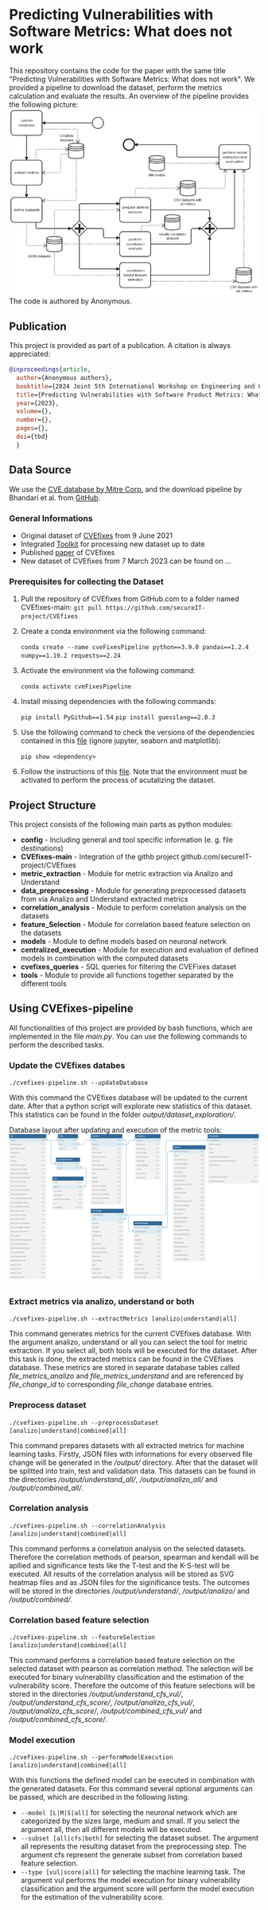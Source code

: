 # Predicting Vulnerabilities with Software Metrics: What does not work

This repository contains the code for the paper with the same title "Predicting Vulnerabilities with Software Metrics: What does not work". We provided a pipeline to download the dataset, perform the metrics calculation and evaluate the results.
An overview of the pipeline provides the following picture:
![image](./bpmn.png)
The code is authored by Anonymous.

## Publication
This project is provided as part of a publication. A citation is always appreciated:
```bibtex
@inproceedings{article,
  author={Anonymous authors},
  booktitle={2024 Joint 5th International Workshop on Engineering and Cybersecurity of Critical Systems and 2nd International Workshop on Software Vulnerability Management (SVM)}, 
  title={Predicting Vulnerabilities with Software Product Metrics: What does not work}, 
  year={2023},
  volume={},
  number={},
  pages={},
  doi={tbd}
  }
```

## Data Source
We use the [CVE database by Mitre Corp.](https://cve.mitre.org/) and the download pipeline by Bhandari et al. from [GitHub](https://github.com/secureIT-project/CVEfixes).

### General Informations
- Original dataset of [CVEfixes](https://zenodo.org/record/4476564#.Y9fYnGGZNhF) from 9 June 2021
- Integrated [Toolkit](https://github.com/secureIT-project/CVEfixes) for processing new dataset up to date
- Published [paper](https://dl.acm.org/doi/pdf/10.1145/3475960.3475985) of CVEfixes
- New dataset of CVEfixes from 7 March 2023 can be found on ...

### Prerequisites for collecting the Dataset

1. Pull the repository of CVEfixes from GitHub.com to a folder named CVEfixes-main:
    `git pull https://github.com/secureIT-project/CVEfixes`

2. Create a conda environment via the following command:

    `conda create --name cveFixesPipeline python==3.9.0 pandas==1.2.4 numpy==1.19.2 requests==2.24`

3. Activate the environment via the following command:

    `conda activate cveFixesPipeline`

4. Install missing dependencies with the following commands:

    `pip install PyGithub==1.54`
    `pip install guesslang==2.0.3`

5. Use the following command to check the versions of the dependencies contained in this [file](/CVEfixes-main/requirements.txt) (ignore jupyter, seaborn and matplotlib):

    `pip show <dependency>`

6. Follow the instructions of this [file](/CVEfixes-main/INSTALL.md#recollecting-the-cvefixes-dataset-from-scratch). Note that the environment must be activated to perform the process of acutalizing the dataset.

## Project Structure
This project consists of the following main parts as python modules:

- **config** - Including general and tool specific information (e. g. file destinations)
- **CVEfixes-main** - Integration of the githb project github.com/secureIT-project/CVEfixes
- **metric_extraction** - Module for metric extraction via Analizo and Understand
- **data_preprocessing** - Module for generating preprocessed datasets from via Analizo and Understand extracted metrics
- **correlation_analysis** - Module to perform correlation analysis on the datasets
- **feature_Selection** - Module for correlation based feature selection on the datasets
- **models** - Module to define models based on neuronal network
- **centralized_execution** - Module for execution and evaluation of defined models in combination with the computed datasets
- **cvefixes_queries** - SQL queries for filtering the CVEFixes dataset
- **tools** - Module to provide all functions together separated by the different tools

## Using CVEfixes-pipeline

All functionalities of this project are provided by bash functions, which are implemented in the file *main.py*. You can use the following commands to perform the described tasks.

### Update the CVEfixes databes

    ./cvefixes-pipeline.sh --updateDatabase

With this command the CVEfixes database will be updated to the current date. After that a python script will explorate new statistics of this dataset. This statistics can be found in the folder *output/dataset_exploration/*.

Database layout after updating and execution of the metric tools:
![image](./db_schema.png)

### Extract metrics via analizo, understand or both

    ./cvefixes-pipeline.sh --extractMetrics [analizo|understand|all]

This command generates metrics for the current CVEfixes database. With the argument analizo, understand or all you can select the tool for metric extraction. If you select all, both tools will be executed for the dataset. After this task is done, the extracted metrics can be found in the CVEfixes database. These metrics are stored in separate database tables called *file_metrics_analizo* and *file_metrics_understand* and are referenced by *file_change_id* to corresponding *file_change* database entries.

### Preprocess dataset
    ./cvefixes-pipeline.sh --preprocessDataset [analizo|understand|combined|all]

This command prepares datasets with all extracted metrics for machine learning tasks. Firstly, JSON files with informations for every observed file change will be generated in the */output/* directory. After that the dataset will be splitted into train, test and validation data. This datasets can be found in the directories */output/understand_all/*, */output/analizo_all/* and */output/combined_all/*.

### Correlation analysis
    ./cvefixes-pipeline.sh --correlationAnalysis [analizo|understand|combined|all]

This command performs a correlation analysis on the selected datasets. Therefore the correlation methods of pearson, spearman and kendall will be apllied and significance tests like the T-test and the K-S-test will be executed. All results of the correlation analysis will be stored as SVG heatmap files and as JSON files for the siginificance tests. The outcomes will be stored in the directories */output/understand/*, */output/analizo/* and */output/combined/*.

### Correlation based feature selection
    ./cvefixes-pipeline.sh --featureSelection [analizo|understand|combined|all]

This command performs a correlation based feature selection on the selected dataset with pearson as correlation method. The selection will be executed for binary vulnerability classification and the estimation of the vulnerability score. Therefore the outcome of this feature selections will be stored in the directories */output/understand_cfs_vul/*, */output/understand_cfs_score/*, */output/analizo_cfs_vul/*, */output/analizo_cfs_score/*, */output/combined_cfs_vul/* and */output/combined_cfs_score/*.

### Model execution
    ./cvefixes-pipeline.sh --performModelExecution [analizo|understand|combined|all]

With this functions the defined model can be executed in combination with the generated datasets. For this command several optional arguments can be passed, which are described in the following listing.

- `--model [L|M|S|all]` for selecting the neuronal network which are categorized by the sizes large, medium and small. If you select the argument all, then all different models will be executed.
- `--subset [all|cfs|both]` for selecting the dataset subset. The argument all represents the resulting dataset from the preprocessing step. The argument cfs represent the generate subset from correlation based feature selection.
- `--type [vul|score|all]` for selecting the machine learning task. The argument vul performs the model execution for binary vulnerability classification and the argument score will perform the model execution for the estimation of the vulnerability score.

